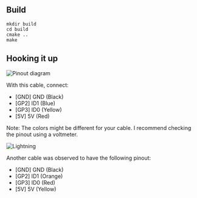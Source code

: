 ## Build

```
mkdir build
cd build
cmake ..
make
```

## Hooking it up

![Pinout diagram](https://github.com/Elcomsoft/picodfu/blob/main/media/pinout.png?raw=true)

With this cable, connect:

- [GND] GND (Black)
- [GP2] ID1 (Blue)
- [GP3] ID0 (Yellow)
- [5V]  5V  (Red)

Note: The colors might be different for your cable. I recommend checking the pinout using a voltmeter.

![Lightning](https://github.com/Elcomsoft/picodfu/blob/main/media/lightning.png?raw=true)

Another cable was observed to have the following pinout:

- [GND] GND (Black)
- [GP2] ID1 (Orange)
- [GP3] ID0 (Red)
- [5V]  5V  (Yellow)
